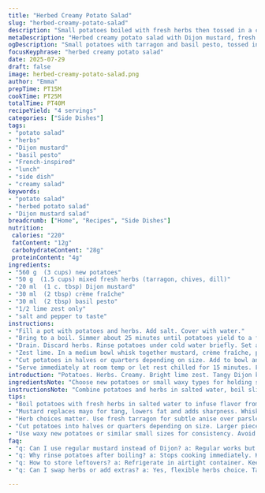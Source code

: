 ```yaml
---
title: "Herbed Creamy Potato Salad"
slug: "herbed-creamy-potato-salad"
description: "Small potatoes boiled with fresh herbs then tossed in a creamy mix of mayonnaise, crème fraîche, and basil pesto. Lime zest adds brightness. Cook time adjusted slightly. Ingredients altered for variation. A touch of Dijon mustard replaces mayonnaise creating a tangy base. Italian parsley swapped for fresh tarragon in the herb blend. Steps rearranged. Potatoes rinsed post-cook to cool down quickly. Salad served at room temp or chilled. Herb quantity slightly reduced to balance flavors. Cooking time shortened for firmer potatoes."
metaDescription: "Herbed creamy potato salad with Dijon mustard, fresh tarragon, lime zest, and basil pesto. Small potatoes boiled just right, tossed in a tangy, herbal dressing."
ogDescription: "Small potatoes with tarragon and basil pesto, tossed in Dijon and crème fraîche. Lime zest brightens the creamy, herby potato salad served warm or chilled."
focusKeyphrase: "herbed creamy potato salad"
date: 2025-07-29
draft: false
image: herbed-creamy-potato-salad.png
author: "Emma"
prepTime: PT15M
cookTime: PT25M
totalTime: PT40M
recipeYield: "4 servings"
categories: ["Side Dishes"]
tags:
- "potato salad"
- "herbs"
- "Dijon mustard"
- "basil pesto"
- "French-inspired"
- "lunch"
- "side dish"
- "creamy salad"
keywords:
- "potato salad"
- "herbed potato salad"
- "Dijon mustard salad"
breadcrumb: ["Home", "Recipes", "Side Dishes"]
nutrition: 
 calories: "220"
 fatContent: "12g"
 carbohydrateContent: "28g"
 proteinContent: "4g"
ingredients:
- "560 g  (3 cups) new potatoes"
- "50 g  (1.5 cups) mixed fresh herbs (tarragon, chives, dill)"
- "20 ml  (1 c. tbsp) Dijon mustard"
- "30 ml  (2 tbsp) crème fraîche"
- "30 ml  (2 tbsp) basil pesto"
- "1/2 lime zest only"
- "salt and pepper to taste"
instructions:
- "Fill a pot with potatoes and herbs. Add salt. Cover with water."
- "Bring to a boil. Simmer about 25 minutes until potatoes yield to a fork but still firm."
- "Drain. Discard herbs. Rinse potatoes under cold water briefly. Set aside to cool to warm."
- "Zest lime. In a medium bowl whisk together mustard, crème fraîche, pesto, lime zest, salt, and pepper."
- "Cut potatoes in halves or quarters depending on size. Add to bowl and fold into dressing gently but thoroughly."
- "Serve immediately at room temp or let rest chilled for 15 minutes. Flavors settle better."
introduction: "Potatoes. Herbs. Creamy. Bright lime zest. Tangy Dijon kick. Not your usual mayo base. Tarragon swapped for parsley. Lighter herb load. Cooler boil time. Rinsed quick to stop cooking. Halved or quartered spuds catch dressing better. Basil pesto's herbal tie-in. Crème fraîche for softness. A salad, not mush. Room temperature or chilled, your call. Fresh herbs chopped fine or rustic. Mix equals texture, taste, and zing. Quick, simple, no fuss. Just bite into soft spuds bathed in creamy herby goodness. Add on a sunny day picnic or lunch plate."
ingredientsNote: "Choose new potatoes or small waxy types for holding shape. Reduce herbs slightly, use fresh tarragon instead of parsley to add subtle anise notes. Dijon mustard replaces mayonnaise lowering fat and adding sharpness. Crème fraîche swapped for sour cream for a silkier texture. Pesto unaltered but you can play with sun-dried tomato versions for color splash. Lime zest only, no juice, keeps salad bright without watering. Remember to salt cooking water for seasoning from inside out. Keep herb size rustic or fine depending on bite preference. Quantity changes maintain flavor balance without overpowering potato's mildness."
instructionsNote: "Combine potatoes and herbs in salted water, boil slightly shortened for firmer bites. Rinse immediately to stop cooking, prevents sogginess. Discard herbs, don’t blend herb leaves into salad. In separate bowl whisk a mustard base with crème fraîche, pesto, and lime zest for complexity. Do not overmix potatoes or they’ll break apart. Add potatoes while warm to dressing to absorb flavor better. Serve at room temperature or after quick chilling to let herbs infuse dressing. Tweak salt and pepper last; fresh lime zest can dominate if too much. Easy to adjust herb types or add minced shallots for crunch if so desired."
tips:
- "Boil potatoes with fresh herbs in salted water to infuse flavor from inside out. Keep cooking time less than usual. Aim for potatoes firm to fork but not crunchy. Rinse quickly with cold water after draining. Stop cooking fast prevents softness turning mushy. Discard herb sprigs. Keep herb leaves separate for dressing not water flavor."
- "Mustard replaces mayo for tang, lowers fat and adds sharpness. Whisk together Dijon, crème fraîche, and pesto before potatoes go in. Add lime zest, salt, pepper next. Zest only, no juice or salad can get watery, brightness stays concentrated. Mixing warm potatoes helps them absorb dressing better. Fold gently, don’t mash."
- "Herb choices matter. Use fresh tarragon for subtle anise over parsley, lighter load keeps balance. Mix with chives and dill to layer herb notes without overpowering. Chop herbs coarse or fine based on mouthfeel. Rustic chunks for texture. Fine for smooth herbal notes. Keep herbs out of cooking water after boiling, discard sprigs, add fresh to dressing."
- "Cut potatoes into halves or quarters depending on size. Larger pieces catch dressing better, prevent breakdown. Avoid overmixing or salad turns gluey. Serve warm or chilled. Room temp works too, salad settles and flavors meld without becoming heavy. Rest in fridge 15 mins for herbs infuse dressing deeper. Adjust salt/pepper at end, lime zest can dominate if too much."
- "Use waxy new potatoes or similar small sizes for consistency. Avoid starchy kinds that fall apart when boiled. Shorter cook time keeps firm texture. Rinse drains heat quickly, prevents carryover cooking. Crème fraîche gives silkier texture than sour cream alternative. Basil pesto unchanged here but swapping sun-dried tomato version adds color and pungency if wanted."
faq:
- "q: Can I use regular mustard instead of Dijon? a: Regular works but flavor less sharp. Dijon sharper, tangier, more balanced. Could muddle herbs. Add less to start then adjust. Different mustard styles vary, test small batch first for taste."
- "q: Why rinse potatoes after boiling? a: Stops cooking immediately. Keeps potatoes from getting mushy. Drains away excess starch so texture firm. Prevents salad soggy. Quick cold rinse cools fast. If skipped, residual heat softens spuds more than wanted."
- "q: How to store leftovers? a: Refrigerate in airtight container. Keeps 2-3 days best. Dressing thickens when cold but warms fine. Can add splash water or extra crème fraîche before serving. Avoid freezing - potatoes texture ruins. Serve chilled or room temp."
- "q: Can I swap herbs or add extras? a: Yes, flexible herbs choice. Tarragon key for subtle anise. Parsley swap common. Chives dill also good. Shallots or green onions add crunch if mixed in. Try sun-dried tomato pesto for variation. Herbs fresh, no cooked herbs in final mix for bright flavor."

---
```


